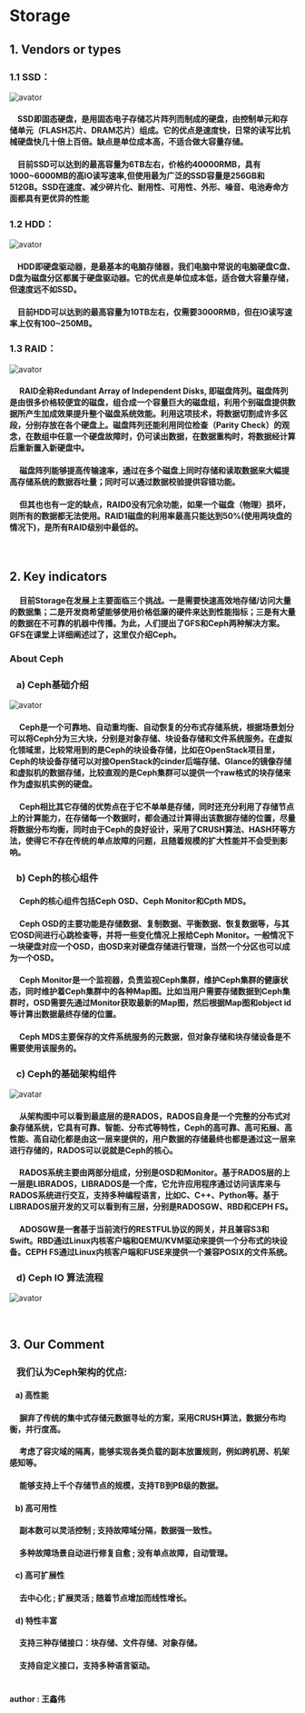 # Storage



## 1. Vendors or types 
### 1.1 SSD：
![avator](
https://gss2.bdstatic.com/-fo3dSag_xI4khGkpoWK1HF6hhy/baike/w%3D268%3Bg%3D0/sign=38860e51b31c8701d6b6b5e01f44f912/e1fe9925bc315c60225ddb5a8db1cb13485477be.jpg)
#### &ensp;&ensp;SSD即固态硬盘，是用固态电子存储芯片阵列而制成的硬盘，由控制单元和存储单元（FLASH芯片、DRAM芯片）组成。它的优点是速度快，日常的读写比机械硬盘快几十倍上百倍。缺点是单位成本高，不适合做大容量存储。
#### &ensp;&ensp;目前SSD可以达到的最高容量为6TB左右，价格约40000RMB，具有1000~6000MB的高IO读写速率,但使用最为广泛的SSD容量是256GB和512GB。SSD在速度、减少碎片化、耐用性、可用性、外形、噪音、电池寿命方面都具有更优异的性能

### 1.2 HDD：
![avator](
https://gss2.bdstatic.com/-fo3dSag_xI4khGkpoWK1HF6hhy/baike/w%3D268%3Bg%3D0/sign=b99ee28ddd00baa1ba2c40bd7f2bde2f/0d338744ebf81a4c77acc3a8db2a6059252da630.jpg)
#### &ensp;&ensp;HDD即硬盘驱动器，是最基本的电脑存储器，我们电脑中常说的电脑硬盘C盘、D盘为磁盘分区都属于硬盘驱动器。它的优点是单位成本低，适合做大容量存储，但速度远不如SSD。
#### &ensp;&ensp;目前HDD可以达到的最高容量为10TB左右，仅需要3000RMB，但在IO读写速率上仅有100~250MB。

### 1.3 RAID：
![avator](https://gss3.bdstatic.com/7Po3dSag_xI4khGkpoWK1HF6hhy/baike/w%3D268%3Bg%3D0/sign=e659d2f47b094b36db921ceb9bf71be4/0b55b319ebc4b745945d9b3dc2fc1e178b8215cb.jpg)
#### &ensp;&ensp; RAID全称Redundant Array of Independent Disks, 即磁盘阵列。磁盘阵列是由很多价格较便宜的磁盘，组合成一个容量巨大的磁盘组，利用个别磁盘提供数据所产生加成效果提升整个磁盘系统效能。利用这项技术，将数据切割成许多区段，分别存放在各个硬盘上。磁盘阵列还能利用同位检查（Parity Check）的观念，在数组中任意一个硬盘故障时，仍可读出数据，在数据重构时，将数据经计算后重新置入新硬盘中。
#### &ensp;&ensp; 磁盘阵列能够提高传输速率，通过在多个磁盘上同时存储和读取数据来大幅提高存储系统的数据吞吐量；同时可以通过数据校验提供容错功能。
####  &ensp;&ensp; 但其也也有一定的缺点，RAID0没有冗余功能，如果一个磁盘（物理）损坏，则所有的数据都无法使用。RAID1磁盘的利用率最高只能达到50%(使用两块盘的情况下)，是所有RAID级别中最低的。

</br>

## 2. Key indicators
#### &ensp;&ensp; 目前Storage在发展上主要面临三个挑战。一是需要快速高效地存储/访问大量的数据集；二是开发商希望能够使用价格低廉的硬件来达到性能指标；三是有大量的数据在不可靠的机器中传播。为此，人们提出了GFS和Ceph两种解决方案。GFS在课堂上详细阐述过了，这里仅介绍Ceph。

### About Ceph

### &ensp; a) Ceph基础介绍
![avator](
https://ss.csdn.net/p?https://mmbiz.qpic.cn/mmbiz_png/icNyEYk3VqGk91oZGzW0jMNv73lKibM81QhjcewG8mWGufpxnich313icS4HGmxNIzYyuIprM5TxmXkO7xjoRbyvog/640?wx_fmt=pngg)
#### &ensp;&ensp; Ceph是一个可靠地、自动重均衡、自动恢复的分布式存储系统，根据场景划分可以将Ceph分为三大块，分别是对象存储、块设备存储和文件系统服务。在虚拟化领域里，比较常用到的是Ceph的块设备存储，比如在OpenStack项目里，Ceph的块设备存储可以对接OpenStack的cinder后端存储、Glance的镜像存储和虚拟机的数据存储，比较直观的是Ceph集群可以提供一个raw格式的块存储来作为虚拟机实例的硬盘。
#### &ensp;&ensp; Ceph相比其它存储的优势点在于它不单单是存储，同时还充分利用了存储节点上的计算能力，在存储每一个数据时，都会通过计算得出该数据存储的位置，尽量将数据分布均衡，同时由于Ceph的良好设计，采用了CRUSH算法、HASH环等方法，使得它不存在传统的单点故障的问题，且随着规模的扩大性能并不会受到影响。

### &ensp; b) Ceph的核心组件
#### &ensp;&ensp; Ceph的核心组件包括Ceph OSD、Ceph Monitor和Cpth MDS。
#### &ensp;&ensp; Ceph OSD的主要功能是存储数据、复制数据、平衡数据、恢复数据等，与其它OSD间进行心跳检查等，并将一些变化情况上报给Ceph Monitor。一般情况下一块硬盘对应一个OSD，由OSD来对硬盘存储进行管理，当然一个分区也可以成为一个OSD。
#### &ensp;&ensp; Ceph Monitor是一个监视器，负责监视Ceph集群，维护Ceph集群的健康状态，同时维护着Ceph集群中的各种Map图。比如当用户需要存储数据到Ceph集群时，OSD需要先通过Monitor获取最新的Map图，然后根据Map图和object id等计算出数据最终存储的位置。
#### &ensp;&ensp; Ceph MDS主要保存的文件系统服务的元数据，但对象存储和块存储设备是不需要使用该服务的。

### &ensp; c) Ceph的基础架构组件
![avatar](https://images2017.cnblogs.com/blog/1302233/201712/1302233-20171223155452631-121429135.jpg)
#### &ensp;&ensp; 从架构图中可以看到最底层的是RADOS，RADOS自身是一个完整的分布式对象存储系统，它具有可靠、智能、分布式等特性，Ceph的高可靠、高可拓展、高性能、高自动化都是由这一层来提供的，用户数据的存储最终也都是通过这一层来进行存储的，RADOS可以说就是Ceph的核心。
#### &ensp;&ensp; RADOS系统主要由两部分组成，分别是OSD和Monitor。基于RADOS层的上一层是LIBRADOS，LIBRADOS是一个库，它允许应用程序通过访问该库来与RADOS系统进行交互，支持多种编程语言，比如C、C++、Python等。基于LIBRADOS层开发的又可以看到有三层，分别是RADOSGW、RBD和CEPH FS。
#### &ensp;&ensp; ADOSGW是一套基于当前流行的RESTFUL协议的网关，并且兼容S3和Swift。RBD通过Linux内核客户端和QEMU/KVM驱动来提供一个分布式的块设备。CEPH FS通过Linux内核客户端和FUSE来提供一个兼容POSIX的文件系统。

### &ensp; d) Ceph IO 算法流程
![avator](
https://ss.csdn.net/p?https://mmbiz.qpic.cn/mmbiz_png/icNyEYk3VqGk91oZGzW0jMNv73lKibM81Q3Vk69XEF5k7AMHI00TtSyj0KcTL0uibaiczgw4z1gAYSxprypZGTVrmQ/640?wx_fmt=png)

</br>

## 3. Our Comment

###  &ensp; 我们认为Ceph架构的优点:
#### &ensp; a) 高性能
#### &ensp;&ensp; 摒弃了传统的集中式存储元数据寻址的方案，采用CRUSH算法，数据分布均衡，并行度高。
#### &ensp;&ensp; 考虑了容灾域的隔离，能够实现各类负载的副本放置规则，例如跨机房、机架感知等。
#### &ensp;&ensp; 能够支持上千个存储节点的规模，支持TB到PB级的数据。

#### &ensp; b) 高可用性
#### &ensp;&ensp; 副本数可以灵活控制 ; 支持故障域分隔，数据强一致性。
#### &ensp;&ensp; 多种故障场景自动进行修复自愈 ; 没有单点故障，自动管理。

#### &ensp; c) 高可扩展性
#### &ensp;&ensp; 去中心化 ; 扩展灵活 ; 随着节点增加而线性增长。

#### &ensp; d) 特性丰富
#### &ensp;&ensp; 支持三种存储接口：块存储、文件存储、对象存储。
#### &ensp;&ensp; 支持自定义接口，支持多种语言驱动。

#

#### author : 王鑫伟